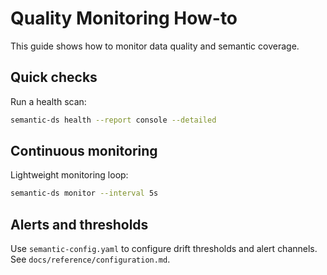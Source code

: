 # Quality Monitoring How-to

This guide shows how to monitor data quality and semantic coverage.

## Quick checks

Run a health scan:
```bash
semantic-ds health --report console --detailed
```

## Continuous monitoring

Lightweight monitoring loop:
```bash
semantic-ds monitor --interval 5s
```

## Alerts and thresholds

Use `semantic-config.yaml` to configure drift thresholds and alert channels. See `docs/reference/configuration.md`.

